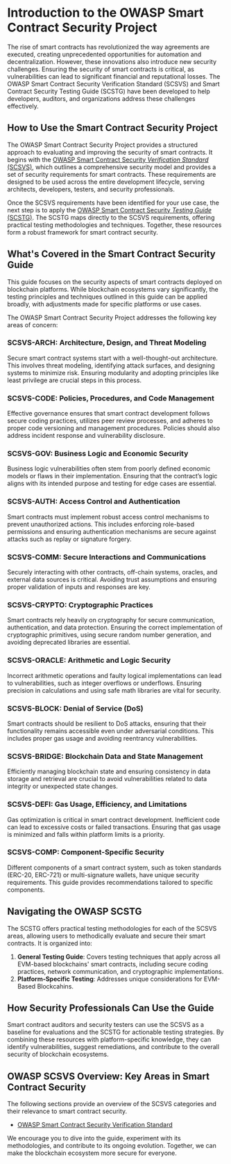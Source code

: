 # Introduction to the OWASP Smart Contract Security Project  

The rise of smart contracts has revolutionized the way agreements are executed, creating unprecedented opportunities for automation and decentralization. However, these innovations also introduce new security challenges. Ensuring the security of smart contracts is critical, as vulnerabilities can lead to significant financial and reputational losses. The OWASP Smart Contract Security Verification Standard (SCSVS) and Smart Contract Security Testing Guide (SCSTG) have been developed to help developers, auditors, and organizations address these challenges effectively.  

## How to Use the Smart Contract Security Project  

The OWASP Smart Contract Security Project provides a structured approach to evaluating and improving the security of smart contracts. It begins with the [OWASP Smart Contract Security _Verification Standard_ (SCSVS)](https://github.com/OWASP/owasp-scsvs/), which outlines a comprehensive security model and provides a set of security requirements for smart contracts. These requirements are designed to be used across the entire development lifecycle, serving architects, developers, testers, and security professionals.  

Once the SCSVS requirements have been identified for your use case, the next step is to apply the [OWASP Smart Contract Security _Testing Guide_ (SCSTG)](https://github.com/OWASP/owasp-scstg/). The SCSTG maps directly to the SCSVS requirements, offering practical testing methodologies and techniques. Together, these resources form a robust framework for smart contract security.  

## What's Covered in the Smart Contract Security Guide  

This guide focuses on the security aspects of smart contracts deployed on blockchain platforms. While blockchain ecosystems vary significantly, the testing principles and techniques outlined in this guide can be applied broadly, with adjustments made for specific platforms or use cases.  

The OWASP Smart Contract Security Project addresses the following key areas of concern:  

### SCSVS-ARCH: Architecture, Design, and Threat Modeling  

Secure smart contract systems start with a well-thought-out architecture. This involves threat modeling, identifying attack surfaces, and designing systems to minimize risk. Ensuring modularity and adopting principles like least privilege are crucial steps in this process.  

### SCSVS-CODE: Policies, Procedures, and Code Management  

Effective governance ensures that smart contract development follows secure coding practices, utilizes peer review processes, and adheres to proper code versioning and management procedures. Policies should also address incident response and vulnerability disclosure.  

### SCSVS-GOV: Business Logic and Economic Security  

Business logic vulnerabilities often stem from poorly defined economic models or flaws in their implementation. Ensuring that the contract’s logic aligns with its intended purpose and testing for edge cases are essential.  

### SCSVS-AUTH: Access Control and Authentication  

Smart contracts must implement robust access control mechanisms to prevent unauthorized actions. This includes enforcing role-based permissions and ensuring authentication mechanisms are secure against attacks such as replay or signature forgery.  

### SCSVS-COMM: Secure Interactions and Communications  

Securely interacting with other contracts, off-chain systems, oracles, and external data sources is critical. Avoiding trust assumptions and ensuring proper validation of inputs and responses are key.  

### SCSVS-CRYPTO: Cryptographic Practices  

Smart contracts rely heavily on cryptography for secure communication, authentication, and data protection. Ensuring the correct implementation of cryptographic primitives, using secure random number generation, and avoiding deprecated libraries are essential.  

### SCSVS-ORACLE: Arithmetic and Logic Security  

Incorrect arithmetic operations and faulty logical implementations can lead to vulnerabilities, such as integer overflows or underflows. Ensuring precision in calculations and using safe math libraries are vital for security.  

### SCSVS-BLOCK: Denial of Service (DoS)

Smart contracts should be resilient to DoS attacks, ensuring that their functionality remains accessible even under adversarial conditions. This includes proper gas usage and avoiding reentrancy vulnerabilities.  

 
### SCSVS-BRIDGE: Blockchain Data and State Management

Efficiently managing blockchain state and ensuring consistency in data storage and retrieval are crucial to avoid vulnerabilities related to data integrity or unexpected state changes. 


### SCSVS-DEFI: Gas Usage, Efficiency, and Limitations  

Gas optimization is critical in smart contract development. Inefficient code can lead to excessive costs or failed transactions. Ensuring that gas usage is minimized and falls within platform limits is a priority.  

### SCSVS-COMP: Component-Specific Security  

Different components of a smart contract system, such as token standards (ERC-20, ERC-721) or multi-signature wallets, have unique security requirements. This guide provides recommendations tailored to specific components.  

## Navigating the OWASP SCSTG  

The SCSTG offers practical testing methodologies for each of the SCSVS areas, allowing users to methodically evaluate and secure their smart contracts. It is organized into:  

1. **General Testing Guide**: Covers testing techniques that apply across all EVM-based blockchains' smart contracts, including secure coding practices, network communication, and cryptographic implementations.  
2. **Platform-Specific Testing**: Addresses unique considerations for EVM-Based Blockcahins.  

## How Security Professionals Can Use the Guide  

Smart contract auditors and security testers can use the SCSVS as a baseline for evaluations and the SCSTG for actionable testing strategies. By combining these resources with platform-specific knowledge, they can identify vulnerabilities, suggest remediations, and contribute to the overall security of blockchain ecosystems.  

## OWASP SCSVS Overview: Key Areas in Smart Contract Security  

The following sections provide an overview of the SCSVS categories and their relevance to smart contract security.  

- [OWASP Smart Contract Security Verification Standard](https://scs.owasp.org/SCSVS/)  

We encourage you to dive into the guide, experiment with its methodologies, and contribute to its ongoing evolution. Together, we can make the blockchain ecosystem more secure for everyone.  
